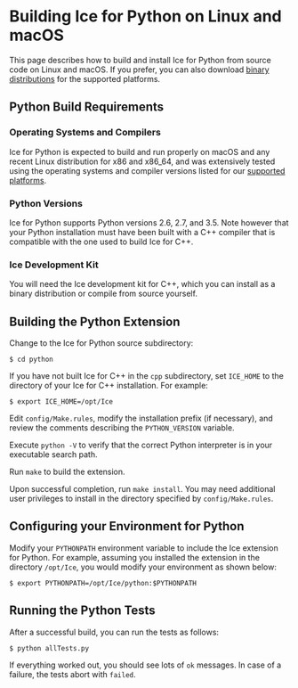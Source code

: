 # Building Ice for Python on Linux and macOS

This page describes how to build and install Ice for Python from source code on
Linux and macOS. If you prefer, you can also download [binary distributions][1]
for the supported platforms.

## Python Build Requirements

### Operating Systems and Compilers

Ice for Python is expected to build and run properly on macOS and any recent
Linux distribution for x86 and x86_64, and was extensively tested using the
operating systems and compiler versions listed for our [supported platforms][2].

### Python Versions

Ice for Python supports Python versions 2.6, 2.7, and 3.5. Note however that
your Python installation must have been built with a C++ compiler that is
compatible with the one used to build Ice for C++.

### Ice Development Kit

You will need the Ice development kit for C++, which you can install as a binary
distribution or compile from source yourself.

## Building the Python Extension

Change to the Ice for Python source subdirectory:

    $ cd python

If you have not built Ice for C++ in the `cpp` subdirectory, set `ICE_HOME` to
the directory of your Ice for C++ installation. For example:

    $ export ICE_HOME=/opt/Ice

Edit `config/Make.rules`, modify the installation prefix (if necessary), and
review the comments describing the `PYTHON_VERSION` variable.

Execute `python -V` to verify that the correct Python interpreter is in your
executable search path.

Run `make` to build the extension.

Upon successful completion, run `make install`. You may need additional user
privileges to install in the directory specified by `config/Make.rules`.

## Configuring your Environment for Python

Modify your `PYTHONPATH` environment variable to include the Ice extension
for Python. For example, assuming you installed the extension in the directory
`/opt/Ice`, you would modify your environment as shown below:

    $ export PYTHONPATH=/opt/Ice/python:$PYTHONPATH

## Running the Python Tests

After a successful build, you can run the tests as follows:

    $ python allTests.py

If everything worked out, you should see lots of `ok` messages. In case of a
failure, the tests abort with `failed`.

[1]: https://zeroc.com/downloads/ice
[2]: https://doc.zeroc.com/display/Ice36/Supported+Platforms+for+Ice+and+Ice+Touch+3.6.4
